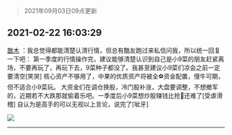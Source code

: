 > 2021年09月03日09点更新
<link rel="stylesheet" href="https://cdn.jsdelivr.net/gh/taotie6/sampleJSON@main/css/photo_show.css">


 ## 2021-02-22 16:03:29 

 [㪚木](https://www.coolapk.com/feed/25044523?shareKey=NTQwMmFhNTE1YTkwNjEzMTc3Yjc~) ：我总觉得都能清楚认清行情，但总有酷友跑过来私信问我，所以统一回复一下吧：
第一季度的行情操作完，建议能够清楚认识到自己是小9菜的朋友赶紧离场，不要再玩了，再玩下去，9菜种子都没了。我甚至建议小9菜们凉会之前一定要清空[笑哭]
核心资产不够用了，中果的优质资产将被全⚽️资金配置<!--break-->，慢牛可期，但不适合小9菜玩。
大资金们在调仓换股，冷门股补涨，大盘要调整，不想撤军的，近期若不大跌那就偷着乐吧。一季度后小9菜想炒股赚钱比抢🏦还难了[受虐滑稽]
自认为是高手的可以无视以上言论，说完了[呲牙] 

<div class="album">
<img class="img-item" src="http://image.coolapk.com/feed/2021/0126/07/1081091_4376c84b_7006_7039@672x378.gif" />
</div>

 ------- 

